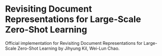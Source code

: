 # Revisiting Document Representations for Large-Scale Zero-Shot Learning

Official implementation for Revisiting Document Representations for Large-Scale Zero-Shot Learning by Jihyung Kil, Wei-Lun Chao.
